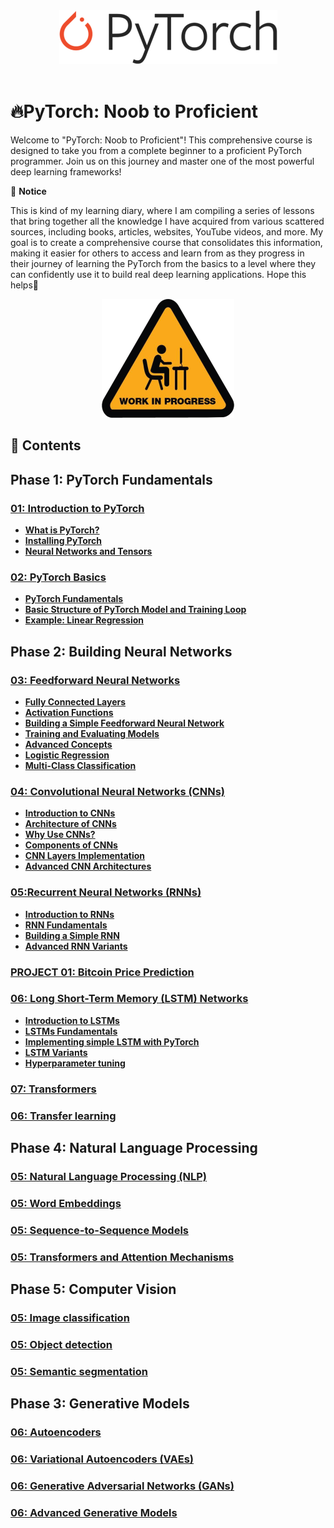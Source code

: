 <div align="center">
  <img src="res/img/pytorch_logo.png" alt="Logo">
</div>

</br>

# 🔥PyTorch: Noob to Proficient

Welcome to "PyTorch: Noob to Proficient"! This comprehensive course is designed to take you from a complete beginner to a proficient PyTorch programmer. Join us on this journey and master one of the most powerful deep learning frameworks!

📌 **Notice**

This is kind of my learning diary, where I am compiling a series of lessons that bring together all the knowledge I have acquired from various scattered sources, including books, articles, websites, YouTube videos, and more. My goal is to create a comprehensive course that consolidates this information, making it easier for others to access and learn from as they progress in their journey of learning the PyTorch from the basics to a level where they can confidently use it to build real deep learning applications. Hope this helps🙂

<div align="center">
  <img src="res/img/wip.png" alt="wip">
</div>

## **📑 Contents**

## **Phase 1: PyTorch Fundamentals**


### [**01: Introduction to PyTorch**](./01_Introduction_to_PyTorch/introduction_to_pytorch.md)

- [**What is PyTorch?**](./01_Introduction_to_PyTorch/introduction_to_pytorch.md#what-is-pytorch)
- [**Installing PyTorch**](./01_Introduction_to_PyTorch/introduction_to_pytorch.md#installing-pytorch)
- [**Neural Networks and Tensors**](./01_Introduction_to_PyTorch/introduction_to_pytorch.md#neural-networks-and-tensors)


### [**02: PyTorch Basics**](./02_PyTorch_Basics/pytorch_basics.md)

- [**PyTorch Fundamentals**](./02_PyTorch_Basics/pytorch_basics.md#pytorch-fundamentals)
- [**Basic Structure of PyTorch Model and Training Loop**](./02_PyTorch_Basics/pytorch_basics.md#basic-structure-of-pytorch-model-and-training-loop)
- [**Example: Linear Regression**](./02_PyTorch_Basics/pytorch_basics.md#example-linear-regression)


## **Phase 2: Building Neural Networks**


### [**03: Feedforward Neural Networks**](./03_Feedforward_Neural_Networks/feedforward_neural_networks.md)

- [**Fully Connected Layers**](./03_Feedforward_Neural_Networks/feedforward_neural_networks.md#fully-connected-layers)
- [**Activation Functions**](./03_Feedforward_Neural_Networks/feedforward_neural_networks.md#activation-functions)
- [**Building a Simple Feedforward Neural Network**](./03_Feedforward_Neural_Networks/feedforward_neural_networks.md#building-feedforward-neural-network)
- [**Training and Evaluating Models**](./03_Feedforward_Neural_Networks/feedforward_neural_networks.md#training-and-evaluating-models)
- [**Advanced Concepts**](./03_Feedforward_Neural_Networks/feedforward_neural_networks.md#advanced-concepts)
- [**Logistic Regression**](./03_Feedforward_Neural_Networks/feedforward_neural_networks.md#logistic-regression)
- [**Multi-Class Classification**](./03_Feedforward_Neural_Networks/feedforward_neural_networks.md#multi-class-classification)


### [**04: Convolutional Neural Networks (CNNs)**](./04_Convolutional_Neural_Networks/convolutional_neural_networks.md)

- [**Introduction to CNNs**](./04_Convolutional_Neural_Networks/convolutional_neural_networks.md#introduction-to-cnns)
- [**Architecture of CNNs**](./04_Convolutional_Neural_Networks/convolutional_neural_networks.md#architecture-of-cnns)
- [**Why Use CNNs?**](./04_Convolutional_Neural_Networks/convolutional_neural_networks.md#why-use-cnns)
- [**Components of CNNs**](./04_Convolutional_Neural_Networks/convolutional_neural_networks.md#components-of-cnns)
- [**CNN Layers Implementation**](./04_Convolutional_Neural_Networks/convolutional_neural_networks.md#cnn-layers-implementation)
- [**Advanced CNN Architectures**](./04_Convolutional_Neural_Networks/convolutional_neural_networks.md#advanced-cnn-architectures)


### [**05:Recurrent Neural Networks (RNNs)**](./05_Recurrent_Neural_Networks/recurrent_neural_networks.md)

- [**Introduction to RNNs**](./05_Recurrent_Neural_Networks/recurrent_neural_networks.md#introduction-to-rnns)
- [**RNN Fundamentals**](./05_Recurrent_Neural_Networks/recurrent_neural_networks.md#rnn-fundamentals)
- [**Building a Simple RNN**](./05_Recurrent_Neural_Networks/recurrent_neural_networks.md#building-a-simple-rnn)
- [**Advanced RNN Variants**](./05_Recurrent_Neural_Networks/recurrent_neural_networks.md#advanced-rnn-variants)

### [**PROJECT 01: Bitcoin Price Prediction**](./PROJECT_01_Bitcoin_price_prediction/PROJECT_01_Bitcoin_price_prediction.ipynb)

### [**06: Long Short-Term Memory (LSTM) Networks**](./06_Long_Short_Term_Memory_Networks/long_short_term_memory_networks.md)

- [**Introduction to LSTMs**](./06_Long_Short_Term_Memory_Networks/long_short_term_memory_networks.md#introduction-to-lstms)
- [**LSTMs Fundamentals**](./06_Long_Short_Term_Memory_Networks/long_short_term_memory_networks.md#lstms-fundamentals)
- [**Implementing simple LSTM with PyTorch**](./06_Long_Short_Term_Memory_Networks/long_short_term_memory_networks.md#implementing-simple-lstm-with-pytorch)
- [**LSTM Variants**](./06_Long_Short_Term_Memory_Networks/long_short_term_memory_networks.md#lstm-variants)
- [**Hyperparameter tuning**](./06_Long_Short_Term_Memory_Networks/long_short_term_memory_networks.md#hyperparameter-tuning)

### [**07: Transformers**](./02_PyTorch_Basics/pytorch_basics.md)

### [**06: Transfer learning**](./02_PyTorch_Basics/pytorch_basics.md)


## **Phase 4: Natural Language Processing**

### [**05: Natural Language Processing (NLP)**](./02_PyTorch_Basics/pytorch_basics.md)

### [**05: Word Embeddings**](./02_PyTorch_Basics/pytorch_basics.md)

### [**05: Sequence-to-Sequence Models**](./02_PyTorch_Basics/pytorch_basics.md)

### [**05: Transformers and Attention Mechanisms**](./02_PyTorch_Basics/pytorch_basics.md)



## **Phase 5: Computer Vision**

### [**05: Image classification**](./02_PyTorch_Basics/pytorch_basics.md)

### [**05: Object detection**](./02_PyTorch_Basics/pytorch_basics.md)

### [**05: Semantic segmentation**](./02_PyTorch_Basics/pytorch_basics.md)



## **Phase 3: Generative Models**

### [**06: Autoencoders**](./02_PyTorch_Basics/pytorch_basics.md)

### [**06: Variational Autoencoders (VAEs)**](./02_PyTorch_Basics/pytorch_basics.md)

### [**06: Generative Adversarial Networks (GANs)**](./02_PyTorch_Basics/pytorch_basics.md)

### [**06: Advanced Generative Models**](./02_PyTorch_Basics/pytorch_basics.md)